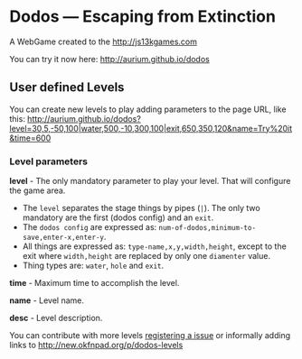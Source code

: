 Dodos — Escaping from Extinction
================================

A WebGame created to the http://js13kgames.com

You can try it now here: http://aurium.github.io/dodos

User defined Levels
-------------------

You can create new levels to play adding parameters to the page URL, like this:
http://aurium.github.io/dodos?level=30,5,-50,100|water,500,-10,300,100|exit,650,350,120&name=Try%20it&time=600

### Level parameters

**level** - The only mandatory parameter to play your level. That will configure the game area.
* The `level` separates the stage things by pipes (`|`). The only two mandatory are the first (dodos config) and an `exit`.
* The `dodos config` are expressed as: `num-of-dodos,minimum-to-save,enter-x,enter-y`.
* All things are expressed as: `type-name,x,y,width,height`, except to the exit where `width,height` are replaced by only one `diamenter` value.
* Thing types are: `water`, `hole` and `exit`.

**time** - Maximum time to accomplish the level.

**name** - Level name.

**desc** - Level description.

You can contribute with more levels [registering a issue](https://github.com/aurium/dodos/issues) or informally adding links to http://new.okfnpad.org/p/dodos-levels

